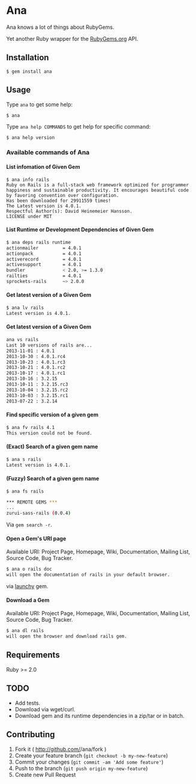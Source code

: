# Ana

Ana knows a lot of things about RubyGems.

Yet another Ruby wrapper for the [RubyGems.org][1] API.

## Installation

    $ gem install ana

## Usage

Type `ana` to get some help:

    $ ana

Type `ana help COMMANDS` to get help for specific command:

    $ ana help version

### Available commands of Ana

#### List infomation of Given Gem

```
$ ana info rails
Ruby on Rails is a full-stack web framework optimized for programmer happiness and sustainable productivity. It encourages beautiful code by favoring convention over configuration.
Has been downloaded for 29911559 times!
The Latest version is 4.0.1.
Respectful Author(s): David Heinemeier Hansson.
LICENSE under MIT
```

#### List Runtime or Development Dependencies of Given Gem

```bash
$ ana deps rails runtime
actionmailer         = 4.0.1
actionpack           = 4.0.1
activerecord         = 4.0.1
activesupport        = 4.0.1
bundler              < 2.0, >= 1.3.0
railties             = 4.0.1
sprockets-rails      ~> 2.0.0
```

#### Get latest version of a Given Gem

```bash
$ ana lv rails
Latest version is 4.0.1.
```


#### Get latest version of a Given Gem

```bash
ana vs rails
Last 10 versions of rails are...
2013-11-01 : 4.0.1
2013-10-30 : 4.0.1.rc4
2013-10-23 : 4.0.1.rc3
2013-10-21 : 4.0.1.rc2
2013-10-17 : 4.0.1.rc1
2013-10-16 : 3.2.15
2013-10-11 : 3.2.15.rc3
2013-10-04 : 3.2.15.rc2
2013-10-03 : 3.2.15.rc1
2013-07-22 : 3.2.14
```

#### Find specific version of a given gem

```bash
$ ana fv rails 4.1
This version could not be found.
```

#### (Exact) Search of a given gem name

```bash
$ ana s rails
Latest version is 4.0.1.
```

#### (Fuzzy) Search of a given gem name

```bash
$ ana fs rails

*** REMOTE GEMS ***
...
zurui-sass-rails (0.0.4)
```

Via `gem search -r`.

#### Open a Gem's URI page

Available URI: Project Page, Homepage, Wiki, Documentation, Mailing List,
               Source Code, Bug Tracker.

```bash
$ ana o rails doc
will open the documentation of rails in your default browser.
```

via [launchy][2] gem.

#### Download a Gem

Available URI: Project Page, Homepage, Wiki, Documentation, Mailing List,
               Source Code, Bug Tracker.

```bash
$ ana dl rails
will open the browser and download rails gem.
```

## Requirements

Ruby >= 2.0

## TODO

* Add tests.
* Download via wget/curl.
* Download gem and its runtime dependencies in a zip/tar or in batch.

## Contributing

1. Fork it ( http://github.com/<my-github-username>/ana/fork )
2. Create your feature branch (`git checkout -b my-new-feature`)
3. Commit your changes (`git commit -am 'Add some feature'`)
4. Push to the branch (`git push origin my-new-feature`)
5. Create new Pull Request

[1]: https://rubygems.org/
[2]: https://github.com/copiousfreetime/launchy